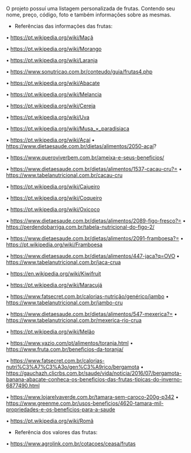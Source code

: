 O projeto possuí uma listagem personalizada de frutas. Contendo seu nome, preço, código, foto e também informações sobre as mesmas.

- Referências das informações das frutas: 

 • https://pt.wikipedia.org/wiki/Maçã
 
 • https://pt.wikipedia.org/wiki/Morango
 
 • https://pt.wikipedia.org/wiki/Laranja
 
 • https://www.sonutricao.com.br/conteudo/guia/frutas4.php
 
 • https://pt.wikipedia.org/wiki/Abacate
 
 • https://pt.wikipedia.org/wiki/Melancia
 
 • https://pt.wikipedia.org/wiki/Cereja
 
 • https://pt.wikipedia.org/wiki/Uva
 
 • https://pt.wikipedia.org/wiki/Musa_×_paradisiaca
 
 • https://pt.wikipedia.org/wiki/Açaí
 • https://www.dietaesaude.com.br/dietas/alimentos/2050-açaí?
 
 • https://www.queroviverbem.com.br/ameixa-e-seus-beneficios/
 
 • https://www.dietaesaude.com.br/dietas/alimentos/1537-cacau-cru?=
 • https://www.tabelanutricional.com.br/cacau-cru
 
 • https://pt.wikipedia.org/wiki/Cajueiro
 
 • https://pt.wikipedia.org/wiki/Coqueiro
 
 • https://pt.wikipedia.org/wiki/Oxicoco
 
 • https://www.dietaesaude.com.br/dietas/alimentos/2089-figo-fresco?=
 • https://perdendobarriga.com.br/tabela-nutricional-do-figo-2/
 
 • https://www.dietaesaude.com.br/dietas/alimentos/2091-framboesa?=
 • https://pt.wikipedia.org/wiki/Framboesa
 
 • https://www.dietaesaude.com.br/dietas/alimentos/447-jaca?q=OVO
 • https://www.tabelanutricional.com.br/jaca-crua
 
 • https://en.wikipedia.org/wiki/Kiwifruit
 
 • https://pt.wikipedia.org/wiki/Maracujá
 
 • https://www.fatsecret.com.br/calorias-nutrição/genérico/jambo
 • https://www.tabelanutricional.com.br/jambo-cru
 
 • https://www.dietaesaude.com.br/dietas/alimentos/547-mexerica?=
 • https://www.tabelanutricional.com.br/mexerica-rio-crua
 
 • https://pt.wikipedia.org/wiki/Melão
 
 • https://www.yazio.com/pt/alimentos/toranja.html
 • https://www.fruta.com.br/beneficios-da-toranja/
 
 • https://www.fatsecret.com.br/calorias-nutri%C3%A7%C3%A3o/gen%C3%A9rico/bergamota
 • https://gauchazh.clicrbs.com.br/saude/vida/noticia/2016/07/bergamota-banana-abacate-conheca-os-beneficios-das-frutas-tipicas-do-inverno-6877490.html
 
 • https://www.lojarelvaverde.com.br/tamara-sem-caroco-200g-p342
 • https://www.greenme.com.br/usos-beneficios/4620-tamara-mil-propriedades-e-os-beneficios-para-a-saude
 
 • https://pt.wikipedia.org/wiki/Romã
 
 
- Referência dos valores das frutas:

 • https://www.agrolink.com.br/cotacoes/ceasa/frutas

